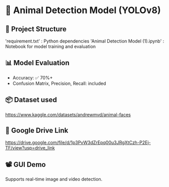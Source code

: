 # 🐾 Animal Detection Model (YOLOv8)

## 📁 Project Structure
'requirement.txt' :  Python dependencies
'Animal Detection Model (1).ipynb' : Notebook for model training and evaluation



## 📊 Model Evaluation
- Accuracy: ✅ 70%+
- Confusion Matrix, Precision, Recall: included

## 📦 Dataset used
https://www.kaggle.com/datasets/andrewmvd/animal-faces

## 📌 Google Drive Link
https://drive.google.com/file/d/1p3PvW3dZrEpq00u3JRgXtCzh-P2Ej-TF/view?usp=drive_link

## 📽 GUI Demo
Supports real-time image and video detection.

